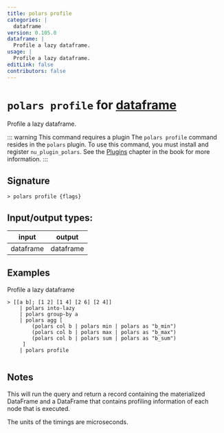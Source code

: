 ```yaml
---
title: polars profile
categories: |
  dataframe
version: 0.105.0
dataframe: |
  Profile a lazy dataframe.
usage: |
  Profile a lazy dataframe.
editLink: false
contributors: false
---
```

<!-- This file is automatically generated. Please edit the command in https://github.com/nushell/nushell instead. -->

# `polars profile` for [dataframe](/commands/categories/dataframe.md)

<div class='command-title'>Profile a lazy dataframe.</div>

::: warning This command requires a plugin
The `polars profile` command resides in the `polars` plugin.
To use this command, you must install and register `nu_plugin_polars`.
See the [Plugins](/book/plugins.html) chapter in the book for more information.
:::


## Signature

```> polars profile {flags} ```


## Input/output types:

| input     | output    |
| --------- | --------- |
| dataframe | dataframe |
## Examples

Profile a lazy dataframe
```nu
> [[a b]; [1 2] [1 4] [2 6] [2 4]]
    | polars into-lazy
    | polars group-by a
    | polars agg [
        (polars col b | polars min | polars as "b_min")
        (polars col b | polars max | polars as "b_max")
        (polars col b | polars sum | polars as "b_sum")
     ]
    | polars profile


```

## Notes
This will run the query and return a record containing the materialized DataFrame and a DataFrame that contains profiling information of each node that is executed.

The units of the timings are microseconds.